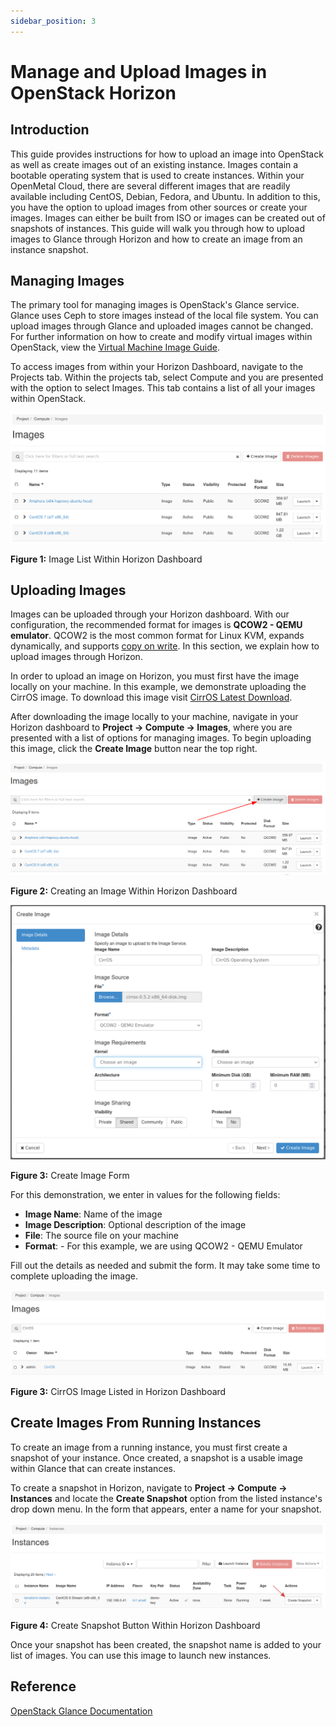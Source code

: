 ```yaml
---
sidebar_position: 3
---
```

# Manage and Upload Images in OpenStack Horizon

## Introduction

This guide provides instructions for how to upload an image into
OpenStack as well as create images out of an existing instance. Images
contain a bootable operating system that is used to create instances.
Within your OpenMetal Cloud, there are several different images that are
readily available including CentOS, Debian, Fedora, and Ubuntu. In
addition to this, you have the option to upload images from other
sources or create your images. Images can either be built from ISO or
images can be created out of snapshots of instances. This guide will
walk you through how to upload images to Glance through Horizon and how
to create an image from an instance snapshot.

## Managing Images

The primary tool for managing images is OpenStack's Glance service.
Glance uses Ceph to store images instead of the local file system. You
can upload images through Glance and uploaded images cannot be changed.
For further information on how to create and modify virtual images
within OpenStack, view the [Virtual Machine Image
Guide](https://docs.openstack.org/image-guide/).

To access images from within your Horizon Dashboard, navigate to the
Projects tab. Within the projects tab, select Compute and you are
presented with the option to select Images. This tab contains a list of
all your images within OpenStack.

![image](images/image-list.png)

**Figure 1:** Image List Within Horizon Dashboard

## Uploading Images

Images can be uploaded through your Horizon dashboard. With our
configuration, the recommended format for images is **QCOW2 - QEMU
emulator**. QCOW2 is the most common format for Linux KVM, expands
dynamically, and supports [copy on
write](https://en.wikipedia.org/wiki/Copy-on-write). In this section, we
explain how to upload images through Horizon.

In order to upload an image on Horizon, you must first have the image
locally on your machine. In this example, we demonstrate uploading the
CirrOS image. To download this image visit [CirrOS Latest
Download](https://download.cirros-cloud.net/0.5.2/cirros-0.5.2-x86_64-disk.img).

After downloading the image locally to your machine, navigate in your
Horizon dashboard to **Project -\> Compute -\> Images**, where you are
presented with a list of options for managing images. To begin uploading
this image, click the **Create Image** button near the top right.

![image](images/create-image.png)

**Figure 2:** Creating an Image Within Horizon Dashboard

![image](images/create-image-form.png)

**Figure 3:** Create Image Form

For this demonstration, we enter in values for the following fields:

- **Image Name**: Name of the image
- **Image Description**: Optional description of the image
- **File**: The source file on your machine
- **Format**: - For this example, we are using QCOW2 - QEMU Emulator

Fill out the details as needed and submit the form. It may take some
time to complete uploading the image.

![image](images/cirros-uploaded.png)

**Figure 3:** CirrOS Image Listed in Horizon Dashboard

## Create Images From Running Instances

To create an image from a running instance, you must first create a
snapshot of your instance. Once created, a snapshot is a usable image
within Glance that can create instances.

To create a snapshot in Horizon, navigate to **Project -\> Compute -\>
Instances** and locate the **Create Snapshot** option from the listed
instance's drop down menu. In the form that appears, enter a name for
your snapshot.

![image](images/create-instance-snapshot.png)

**Figure 4:** Create Snapshot Button Within Horizon Dashboard

Once your snapshot has been created, the snapshot name is added to your
list of images. You can use this image to launch new instances.

## Reference

[OpenStack Glance
Documentation](https://docs.openstack.org/glance/2023.2/)
